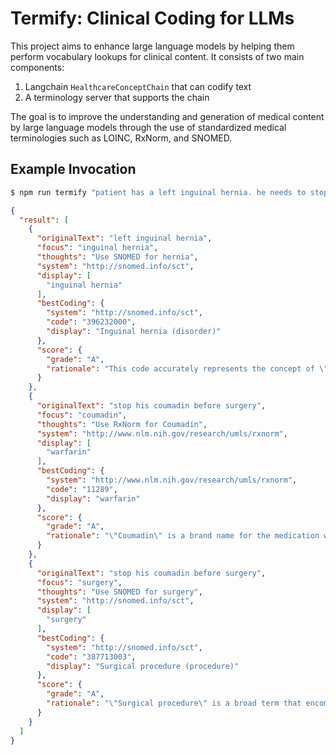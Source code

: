 # Termify: Clinical Coding for LLMs

This project aims to enhance large language models by helping them perform vocabulary lookups for clinical content. It consists of two main components:

1. Langchain `HealthcareConceptChain` that can codify text
2. A terminology server that supports the chain

The goal is to improve the understanding and generation of medical content by large language models through the use of standardized medical terminologies such as LOINC, RxNorm, and SNOMED.

## Example Invocation


```sh
$ npm run termify "patient has a left inguinal hernia. he needs to stop his coumadin before surgery"
```

```json
{
  "result": [
    {
      "originalText": "left inguinal hernia",
      "focus": "inguinal hernia",
      "thoughts": "Use SNOMED for hernia",
      "system": "http://snomed.info/sct",
      "display": [
        "inguinal hernia"
      ],
      "bestCoding": {
        "system": "http://snomed.info/sct",
        "code": "396232000",
        "display": "Inguinal hernia (disorder)"
      },
      "score": {
        "grade": "A",
        "rationale": "This code accurately represents the concept of \"inguinal hernia\" without specifying laterality or other details."
      }
    },
    {
      "originalText": "stop his coumadin before surgery",
      "focus": "coumadin",
      "thoughts": "Use RxNorm for Coumadin",
      "system": "http://www.nlm.nih.gov/research/umls/rxnorm",
      "display": [
        "warfarin"
      ],
      "bestCoding": {
        "system": "http://www.nlm.nih.gov/research/umls/rxnorm",
        "code": "11289",
        "display": "warfarin"
      },
      "score": {
        "grade": "A",
        "rationale": "\"Coumadin\" is a brand name for the medication warfarin, and \"warfarin\" is the generic name. The candidate result with code \"11289\" and display \"warfarin\" is the best match for the term \"coumadin\"."
      }
    },
    {
      "originalText": "stop his coumadin before surgery",
      "focus": "surgery",
      "thoughts": "Use SNOMED for surgery",
      "system": "http://snomed.info/sct",
      "display": [
        "surgery"
      ],
      "bestCoding": {
        "system": "http://snomed.info/sct",
        "code": "387713003",
        "display": "Surgical procedure (procedure)"
      },
      "score": {
        "grade": "A",
        "rationale": "\"Surgical procedure\" is a broad term that encompasses a wide range of surgical interventions, including those that may require the cessation of anticoagulant therapy like coumadin. It is the most appropriate term to use in this context."
      }
    }
  ]
}
```
